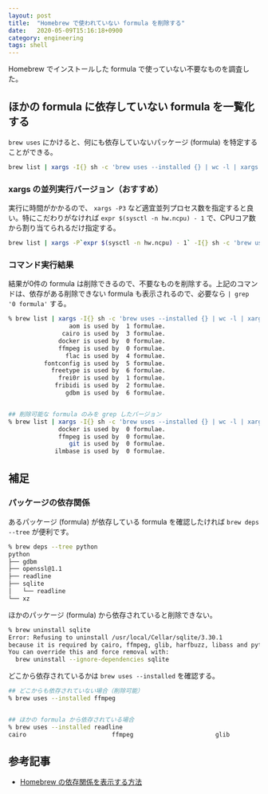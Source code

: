 ```yaml
---
layout: post
title:  "Homebrew で使われていない formula を削除する"
date:   2020-05-09T15:16:18+0900
category: engineering
tags: shell
---
```


Homebrew でインストールした formula で使っていない不要なものを調査した。


## ほかの formula に依存していない formula を一覧化する

`brew uses` にかけると、何にも依存していないパッケージ (formula) を特定することができる。

```sh
brew list | xargs -I{} sh -c 'brew uses --installed {} | wc -l | xargs printf "%20s is used by %2d formulae.\n" {}'
```

### xargs の並列実行バージョン（おすすめ）

実行に時間がかかるので、 `xargs -P3` など適宜並列プロセス数を指定すると良い。特にこだわりがなければ `expr $(sysctl -n hw.ncpu) - 1` で、CPUコア数から割り当てられるだけ指定する。

```sh
brew list | xargs -P`expr $(sysctl -n hw.ncpu) - 1` -I{} sh -c 'brew uses --installed {} | wc -l | xargs printf "%20s is used by %2d formulae.\n" {}'
```

### コマンド実行結果

結果が0件の formula は削除できるので、不要なものを削除する。上記のコマンドは、依存がある削除できない formula も表示されるので、必要なら `| grep '0 formula'` する。

```sh
% brew list | xargs -I{} sh -c 'brew uses --installed {} | wc -l | xargs printf "%20s is used by %2d formulae.\n" {}'
                 aom is used by  1 formulae.
               cairo is used by  3 formulae.
              docker is used by  0 formulae.
              ffmpeg is used by  0 formulae.
                flac is used by  4 formulae.
          fontconfig is used by  5 formulae.
            freetype is used by  6 formulae.
              frei0r is used by  1 formulae.
             fribidi is used by  2 formulae.
                gdbm is used by  6 formulae.


## 削除可能な formula のみを grep したバージョン
% brew list | xargs -I{} sh -c 'brew uses --installed {} | wc -l | xargs printf "%20s is used by %2d formulae.\n" {}' | grep '0 formula'
              docker is used by  0 formulae.
              ffmpeg is used by  0 formulae.
                 git is used by  0 formulae.
             ilmbase is used by  0 formulae.
```


## 補足

### パッケージの依存関係

あるパッケージ (formula) が依存している formula を確認したければ `brew deps --tree` が便利です。

```sh
% brew deps --tree python  
python
├── gdbm
├── openssl@1.1
├── readline
├── sqlite
│   └── readline
└── xz
```

ほかのパッケージ (formula) から依存されていると削除できない。

```sh
% brew uninstall sqlite
Error: Refusing to uninstall /usr/local/Cellar/sqlite/3.30.1
because it is required by cairo, ffmpeg, glib, harfbuzz, libass and python, which are currently installed.
You can override this and force removal with:
  brew uninstall --ignore-dependencies sqlite
```

どこから依存されているかは `brew uses --installed` を確認する。

```sh
## どこからも依存されていない場合（削除可能）
% brew uses --installed ffmpeg


## ほかの formula から依存されている場合
% brew uses --installed readline
cairo                        ffmpeg                       glib                         harfbuzz                     libass                       python                       sqlite
```


## 参考記事

- [Homebrew の依存関係を表示する方法](https://yu8mada.com/2018/06/08/how-to-list-homebrew-dependencies/)

